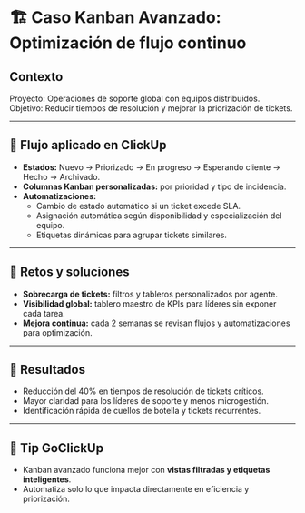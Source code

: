 # 🏗️ Caso Kanban Avanzado: Optimización de flujo continuo

## Contexto
Proyecto: Operaciones de soporte global con equipos distribuidos.  
Objetivo: Reducir tiempos de resolución y mejorar la priorización de tickets.  

---

## 🔹 Flujo aplicado en ClickUp

- **Estados:** Nuevo → Priorizado → En progreso → Esperando cliente → Hecho → Archivado.  
- **Columnas Kanban personalizadas:** por prioridad y tipo de incidencia.  
- **Automatizaciones:**  
  - Cambio de estado automático si un ticket excede SLA.  
  - Asignación automática según disponibilidad y especialización del equipo.  
  - Etiquetas dinámicas para agrupar tickets similares.  

---

## 🔹 Retos y soluciones

- **Sobrecarga de tickets:** filtros y tableros personalizados por agente.  
- **Visibilidad global:** tablero maestro de KPIs para líderes sin exponer cada tarea.  
- **Mejora continua:** cada 2 semanas se revisan flujos y automatizaciones para optimización.  

---

## 🔹 Resultados

- Reducción del 40% en tiempos de resolución de tickets críticos.  
- Mayor claridad para los líderes de soporte y menos microgestión.  
- Identificación rápida de cuellos de botella y tickets recurrentes.  

---

## 🔹 Tip GoClickUp

- Kanban avanzado funciona mejor con **vistas filtradas y etiquetas inteligentes**.  
- Automatiza solo lo que impacta directamente en eficiencia y priorización.
